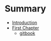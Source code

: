 # Summary

* [Introduction](README.md)
* [First Chapter](chapter1.md)
  * [gitbook](chapter1/gitbook.md)

